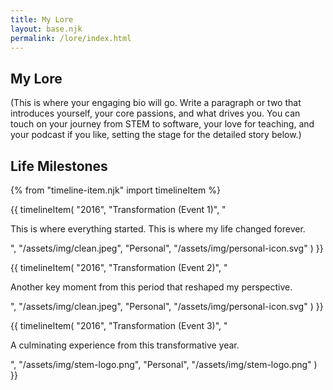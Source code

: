 ```yaml
---
title: My Lore
layout: base.njk
permalink: /lore/index.html
---
```


## My Lore

(This is where your engaging bio will go. Write a paragraph or two that introduces yourself, your core passions, and what drives you. You can touch on your journey from STEM to software, your love for teaching, and your podcast if you like, setting the stage for the detailed story below.)

## Life Milestones

<div class="timeline">
  {% from "timeline-item.njk" import timelineItem %}

{{ timelineItem(
    "2016",
    "Transformation (Event 1)",
    "<p>This is where everything started. This is where my life changed forever.</p>",
    "/assets/img/clean.jpeg",
    "Personal",
    "/assets/img/personal-icon.svg"
  ) }}

{{ timelineItem(
    "2016",
    "Transformation (Event 2)",
    "<p>Another key moment from this period that reshaped my perspective.</p>",
    "/assets/img/clean.jpeg",
    "Personal",
    "/assets/img/personal-icon.svg"
  ) }}

{{ timelineItem(
    "2016",
    "Transformation (Event 3)",
    "<p>A culminating experience from this transformative year.</p>",
    "/assets/img/stem-logo.png",
    "Personal",
    "/assets/img/stem-logo.png"
  ) }}

</div>
